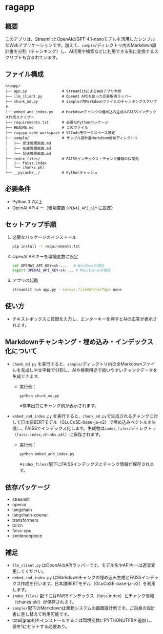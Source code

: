 # ragapp

## 概要
このアプリは、StreamlitとOpenAIのGPT-4.1-nanoモデルを活用したシンプルなWebアプリケーションです。加えて、`sample/`ディレクトリ内のMarkdown設計書を分割（チャンキング）し、AI活用や検索などに利用できる形に変換するスクリプトも含まれています。

## ファイル構成
```
ragapp/
├── app.py                # StreamlitによるWebアプリ本体
├── llm_client.py         # OpenAI APIを使った応答取得ラッパー
├── chunk_md.py           # sample/内Markdownファイルのチャンキングスクリプト
├── embed_and_index.py    # Markdownチャンクの埋め込み生成＆FAISSインデックス作成スクリプト
├── requirements.txt      # 必要なPythonパッケージ
├── README.md             # このファイル
├── ragapp.code-workspace # VSCode用ワークスペース設定
├── sample/               # サンプル設計書Markdown格納ディレクトリ
│   ├── 受注管理画面.md
│   ├── 在庫管理画面.md
│   └── 発送管理画面.md
├── index_files/          # FAISSインデックス・チャンク情報の保存先
│   ├── faiss.index
│   └── chunks.pkl
└── __pycache__/          # Pythonキャッシュ
```

## 必要条件
- Python 3.7以上
- OpenAI APIキー（環境変数 `OPENAI_API_KEY` に設定）

## セットアップ手順
1. 必要なパッケージのインストール
   ```bash
   pip install -r requirements.txt
   ```
2. OpenAI APIキーを環境変数に設定
   ```bash
   set OPENAI_API_KEY=sk-...   # Windowsの場合
   export OPENAI_API_KEY=sk-... # Mac/Linuxの場合
   ```
3. アプリの起動
   ```bash
   streamlit run app.py --server.fileWatcherType none
   ```

## 使い方
- テキストボックスに質問を入力し、エンターキーを押すとAIの応答が表示されます。

## Markdownチャンキング・埋め込み・インデックス化について

- `chunk_md.py` を実行すると、`sample/`ディレクトリ内の全Markdownファイルを見出しや文字数で分割し、AIや検索用途で扱いやすいチャンクデータを生成できます。
  - 実行例：
    ```bash
    python chunk_md.py
    ```
    ※標準出力にチャンク例が表示されます。

- `embed_and_index.py` を実行すると、`chunk_md.py`で生成されるチャンクに対して日本語BERTモデル（GLuCoSE-base-ja-v2）で埋め込みベクトルを生成し、FAISSでインデックス化します。生成物は`index_files/`ディレクトリ（`faiss.index`, `chunks.pkl`）に保存されます。
  - 実行例：
    ```bash
    python embed_and_index.py
    ```
    ※`index_files/`配下にFAISSインデックスとチャンク情報が保存されます。

## 依存パッケージ
- streamlit
- openai
- langchain
- langchain-openai
- transformers
- torch
- faiss-cpu
- sentencepiece

## 補足
- `llm_client.py` はOpenAIのAPIラッパーです。モデル名やAPIキーは適宜変更してください。
- `embed_and_index.py` はMarkdownチャンクの埋め込み生成とFAISSインデックス作成を行います。日本語BERTモデル（GLuCoSE-base-ja-v2）を利用します。
- `index_files/` 配下にはFAISSインデックス（faiss.index）とチャンク情報（chunks.pkl）が保存されます。
- `sample/`配下のMarkdownは業務システムの画面設計例です。ご自身の設計書に差し替えて利用可能です。
- txtai[graph]をインストールするには環境変数にPYTHONUTF8を追加し、値を1にセットする必要あり。